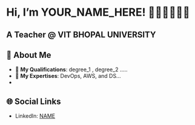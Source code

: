 # Hi, I’m YOUR_NAME_HERE! 🧑🏻‍🏫👩🏻‍🏫

## A Teacher @ VIT BHOPAL UNIVERSITY

## 🌟 About Me  
- 🔭 **My Qualifications**: degree_1 , degree_2 .....  
- 🌱 **My Expertises**: DevOps, AWS, and DS...
- 

## 🌐 Social Links  
- LinkedIn: [NAME](https://linkedin.com/in/....YOUR_USERNAME....)  
